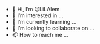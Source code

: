 - 👋 Hi, I’m @LiLAlem
- 👀 I’m interested in ...
- 🌱 I’m currently learning ...
- 💞️ I’m looking to collaborate on ...
- 📫 How to reach me ...

<!---
LiLAlem/LiLAlem is a ✨ special ✨ repository because its `README.md` (this file) appears on your GitHub profile.
You can click the Preview link to take a look at your changes.
--->
